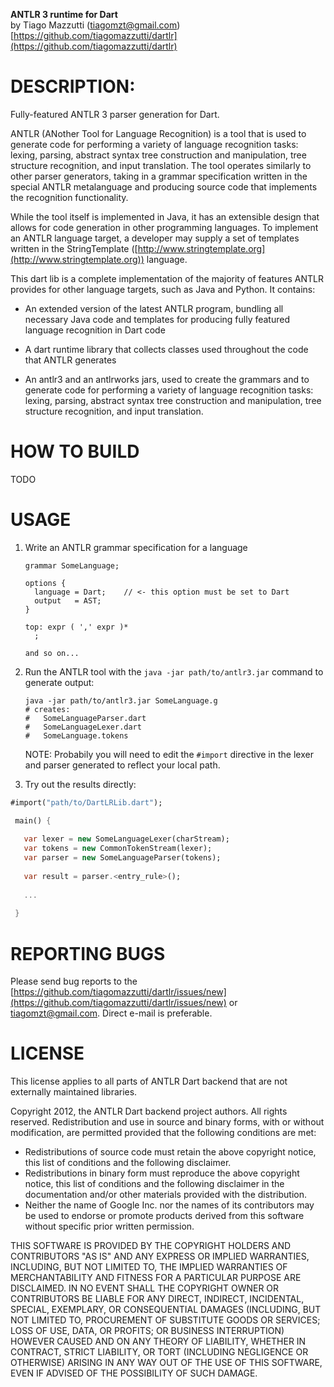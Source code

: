 **ANTLR 3 runtime for Dart**
  <br>by Tiago Mazzutti (tiagomzt@gmail.com)  
  [https://github.com/tiagomazzutti/dartlr](https://github.com/tiagomazzutti/dartlr)	

# DESCRIPTION:

Fully-featured ANTLR 3 parser generation for Dart.

ANTLR (ANother Tool for Language Recognition) is a tool that is used to generate
code for performing a variety of language recognition tasks: lexing, parsing,
abstract syntax tree construction and manipulation, tree structure recognition,
and input translation. The tool operates similarly to other parser generators,
taking in a grammar specification written in the special ANTLR metalanguage and
producing source code that implements the recognition functionality.

While the tool itself is implemented in Java, it has an extensible design that
allows for code generation in other programming languages. To implement an
ANTLR language target, a developer may supply a set of templates written in the
StringTemplate ([http://www.stringtemplate.org](http://www.stringtemplate.org)) language.

This dart lib is a complete implementation of the majority of features
ANTLR provides for other language targets, such as Java and Python. It contains:

* An extended version of the latest ANTLR program, bundling all necessary
  Java code and templates for producing fully featured language recognition
  in Dart code

* A dart runtime library that collects classes used throughout the code that
  ANTLR generates
   
* An antlr3 and an antlrworks jars, used to create the grammars and to generate
  code for performing a variety of language recognition tasks: lexing, parsing,
  abstract syntax tree construction and manipulation, tree structure recognition,
  and input translation.

# HOW TO BUILD

TODO

# USAGE

1. Write an ANTLR grammar specification for a language

   ```
   grammar SomeLanguage;
   
   options {
     language = Dart;    // <- this option must be set to Dart
     output   = AST;
   }
   
   top: expr ( ',' expr )*
     ;
    
   and so on...
   ```

2. Run the ANTLR tool with the `java -jar path/to/antlr3.jar` command to 
   generate output:
   
   ```
   java -jar path/to/antlr3.jar SomeLanguage.g
   # creates:
   #   SomeLanguageParser.dart
   #   SomeLanguageLexer.dart
   #   SomeLanguage.tokens
   ```

   NOTE: Probabily you will need to edit the `#import` directive in the 
	 lexer and parser generated to reflect your local path.

3. Try out the results directly:

 ```dart
 #import("path/to/DartLRLib.dart");

  main() {
  
    var lexer = new SomeLanguageLexer(charStream);
    var tokens = new CommonTokenStream(lexer);
    var parser = new SomeLanguageParser(tokens);
  
    var result = parser.<entry_rule>();
    
    ...
    
  }
  ```

# REPORTING BUGS

Please send bug reports to the <br>
[https://github.com/tiagomazzutti/dartlr/issues/new](https://github.com/tiagomazzutti/dartlr/issues/new) or
tiagomzt@gmail.com.  Direct e-mail is preferable.

# LICENSE

This license applies to all parts of ANTLR Dart backend that are not 
externally maintained libraries. 

Copyright 2012, the ANTLR Dart backend project authors. All rights 
reserved. Redistribution and use in source and binary forms, with or 
without modification, are permitted provided that the following 
conditions are met:

  * Redistributions of source code must retain the above copyright
    notice, this list of conditions and the following disclaimer.
  * Redistributions in binary form must reproduce the above
    copyright notice, this list of conditions and the following
    disclaimer in the documentation and/or other materials provided
    with the distribution.
  * Neither the name of Google Inc. nor the names of its
    contributors may be used to endorse or promote products derived
    from this software without specific prior written permission.

THIS SOFTWARE IS PROVIDED BY THE COPYRIGHT HOLDERS AND CONTRIBUTORS
"AS IS" AND ANY EXPRESS OR IMPLIED WARRANTIES, INCLUDING, BUT NOT
LIMITED TO, THE IMPLIED WARRANTIES OF MERCHANTABILITY AND FITNESS FOR
A PARTICULAR PURPOSE ARE DISCLAIMED. IN NO EVENT SHALL THE COPYRIGHT
OWNER OR CONTRIBUTORS BE LIABLE FOR ANY DIRECT, INDIRECT, INCIDENTAL,
SPECIAL, EXEMPLARY, OR CONSEQUENTIAL DAMAGES (INCLUDING, BUT NOT
LIMITED TO, PROCUREMENT OF SUBSTITUTE GOODS OR SERVICES; LOSS OF USE,
DATA, OR PROFITS; OR BUSINESS INTERRUPTION) HOWEVER CAUSED AND ON ANY
THEORY OF LIABILITY, WHETHER IN CONTRACT, STRICT LIABILITY, OR TORT
(INCLUDING NEGLIGENCE OR OTHERWISE) ARISING IN ANY WAY OUT OF THE USE
OF THIS SOFTWARE, EVEN IF ADVISED OF THE POSSIBILITY OF SUCH DAMAGE.
